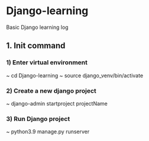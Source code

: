 # Django-learning
Basic Django learning log

## 1. Init command

### 1) Enter virtual environment
~ cd Django-learning
~ source django_venv/bin/activate

### 2) Create a new django project
~ django-admin startproject projectName

### 3) Run Django project
~ python3.9 manage.py runserver